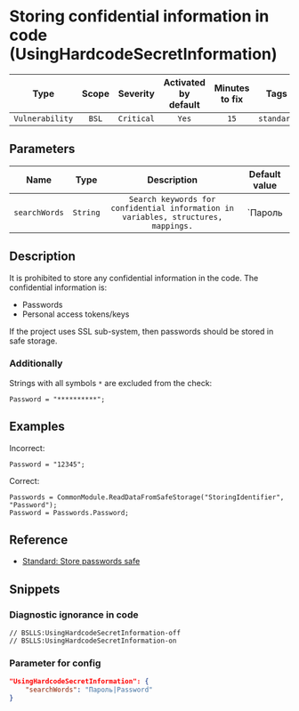 # Storing confidential information in code (UsingHardcodeSecretInformation)

|     Type      |    Scope    |  Severity   |    Activated<br>by default    |    Minutes<br>to fix    |    Tags    |
|:------------:|:-----------------------------:|:-----------:|:------------------------------:|:-----------------------------------:|:----------:|
| `Vulnerability` |             `BSL`             | `Critical` |              `Yes`              |                `15`                 | `standard` |

## Parameters


|      Name      |   Type    |                                           Description                                           |    Default value    |
|:-------------:|:--------:|:--------------------------------------------------------------------------------------------:|:------------------------------:|
| `searchWords` | `String` | `Search keywords for confidential information in variables, structures, mappings.` |       `Пароль|Password`        |
<!-- Блоки выше заполняются автоматически, не трогать -->
## Description

It is prohibited to store any confidential information in the code. The confidential information is:

* Passwords
* Personal access tokens/keys

If the project uses SSL sub-system, then passwords should be stored in safe storage.

### Additionally

Strings with all symbols `*` are excluded from the check:

```bsl
Password = "**********";
```

## Examples

Incorrect:

```bsl
Password = "12345";
```

Correct:

```bsl
Passwords = CommonModule.ReadDataFromSafeStorage("StoringIdentifier", "Password");
Password = Passwords.Password;
```

## Reference

* [Standard: Store passwords safe](https://its.1c.ru/db/v8std#content:740:hdoc)

## Snippets

<!-- Блоки ниже заполняются автоматически, не трогать -->
### Diagnostic ignorance in code

```bsl
// BSLLS:UsingHardcodeSecretInformation-off
// BSLLS:UsingHardcodeSecretInformation-on
```

### Parameter for config

```json
"UsingHardcodeSecretInformation": {
    "searchWords": "Пароль|Password"
}
```
